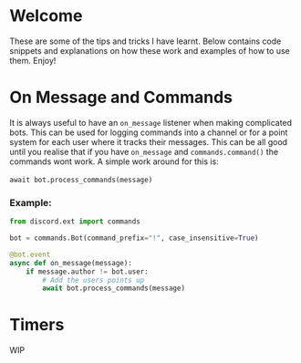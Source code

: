 # Welcome
These are some of the tips and tricks I have learnt. Below contains code snippets and explanations on how these work and examples of how to use them. Enjoy!

# On Message and Commands
It is always useful to have an `on_message` listener when making complicated bots. This can be used for logging commands into a channel or for a point system for each user where it tracks their messages. This can be all good until you realise that if you have `on_message` and `commands.command()` the commands wont work. A simple work around for this is:
<br>
<br>
`
await bot.process_commands(message)
`
<br>
### Example:
```python
from discord.ext import commands

bot = commands.Bot(command_prefix="!", case_insensitive=True)

@bot.event
async def on_message(message):
    if message.author != bot.user:
        # Add the users points up
        await bot.process_commands(message)
```

# Timers
WIP
